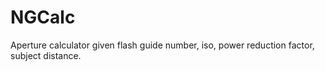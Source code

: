 # NGCalc
Aperture calculator given flash guide number, iso, power reduction factor, subject distance.
